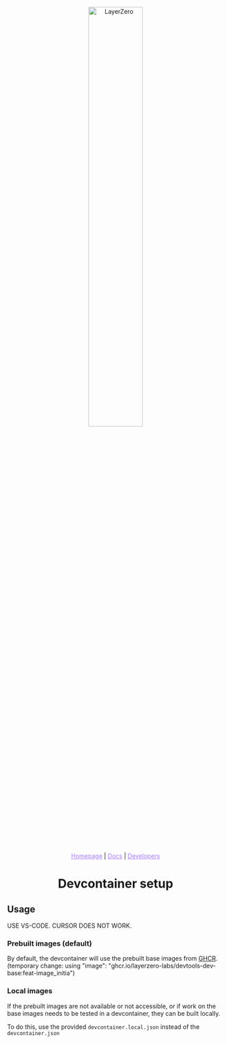 <p align="center">
  <a href="https://layerzero.network">
    <img alt="LayerZero" style="width: 50%" src="https://layerzero.network/static/logo.svg"/>
  </a>
</p>

<p align="center">
  <a href="https://layerzero.network" style="color: #a77dff">Homepage</a> | <a href="https://docs.layerzero.network/" style="color: #a77dff">Docs</a> | <a href="https://layerzero.network/developers" style="color: #a77dff">Developers</a>
</p>

<h1 align="center">Devcontainer setup</h1>

## Usage

USE VS-CODE. CURSOR DOES NOT WORK.

### Prebuilt images (default)

By default, the devcontainer will use the prebuilt base images from [GHCR](https://github.com/LayerZero-Labs/devtools/pkgs/container/devtools-dev-base).
(temporary change: using "image": "ghcr.io/layerzero-labs/devtools-dev-base:feat-image_initia")

### Local images

If the prebuilt images are not available or not accessible, or if work on the base images needs to be tested in a devcontainer, they can be built locally.

To do this, use the provided `devcontainer.local.json` instead of the `devcontainer.json`